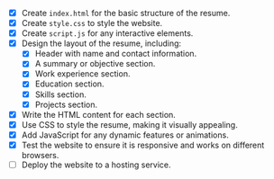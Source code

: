 - [x] Create `index.html` for the basic structure of the resume.
- [x] Create `style.css` to style the website.
- [x] Create `script.js` for any interactive elements.
- [x] Design the layout of the resume, including:
    - [x] Header with name and contact information.
    - [x] A summary or objective section.
    - [x] Work experience section.
    - [x] Education section.
    - [x] Skills section.
    - [x] Projects section.
- [x] Write the HTML content for each section.
- [x] Use CSS to style the resume, making it visually appealing.
- [x] Add JavaScript for any dynamic features or animations.
- [x] Test the website to ensure it is responsive and works on different browsers.
- [ ] Deploy the website to a hosting service.